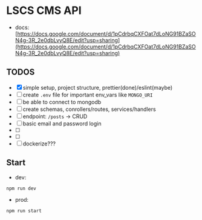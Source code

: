 # LSCS CMS API

- docs: [https://docs.google.com/document/d/1pCdrbqCXFOat7dLoNG91BZaSON4g-3R_2e0dbLvyQ8E/edit?usp=sharing](https://docs.google.com/document/d/1pCdrbqCXFOat7dLoNG91BZaSON4g-3R_2e0dbLvyQ8E/edit?usp=sharing)

## TODOS

- [x] simple setup, project structure, prettier(done)/eslint(maybe)
- [ ] create `.env` file for important env_vars like `MONGO_URI`
- [ ] be able to connect to mongodb
- [ ] create schemas, conrollers/routes, services/handlers
- [ ] endpoint: `/posts` -> CRUD
- [ ] basic email and password login
- [ ]
- [ ]
- [ ] dockerize???

## Start

- dev:

```bash
npm run dev
```

- prod:

```bash
npm run start
```

